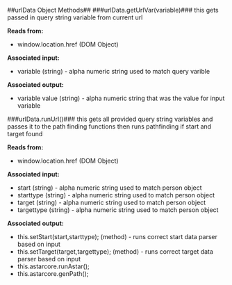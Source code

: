 ##urlData Object Methods##
###urlData.getUrlVar(variable)###
this gets passed in query string variable from current url 

**Reads from:** 
- window.location.href (DOM Object)

**Associated input:** 
- variable (string) - alpha numeric string used to match query varible 

**Associated output:**
- variable value (string) - alpha numeric string that was the value for input variable 

###urlData.runUrl()###
this gets all provided query string variables and passes it to the path finding functions then runs pathfinding if start and target found

**Reads from:** 
- window.location.href (DOM Object)

**Associated input:** 
- start (string) - alpha numeric string used to match person object 
- starttype (string) - alpha numeric string used to match person object 
- target (string) - alpha numeric string used to match person object 
- targettype (string) - alpha numeric string used to match person object 

**Associated output:**
- this.setStart(start,starttype); (method) - runs correct start data parser based on input
- this.setTarget(target,targettype); (method) - runs correct target data parser based on input
- this.astarcore.runAstar();
- this.astarcore.genPath();
